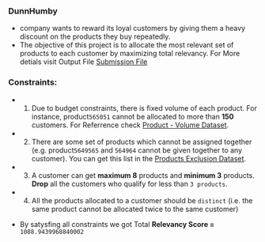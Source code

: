 ### DunnHumby
* company wants to reward its loyal customers by giving them a heavy discount on the products they buy repeatedly.
* The objective of this project is to allocate the most relevant set of products to each customer by maximizing total relevancy. For More detials visit Output File [Submission File](https://github.com/AI-kartheek/Python-Projects/blob/main/Dunnhumby%20%20Code%20Combat%202.0/Output%20File/Dunnhumby_Submission_file.csv)

### Constraints: 
* 1. Due to budget constraints, there is fixed volume of each product. For instance, product``565051`` cannot be allocated to more than **150** customers. For Referrence check [Product - Volume Dataset](https://github.com/AI-kartheek/Python-Projects/blob/main/Dunnhumby%20%20Code%20Combat%202.0/datasets/Products.csv).
* 2. There are some set of products which cannot be assigned together (e.g. product``5649565`` and ``564964`` cannot be given together to any customer). You can get this list in the [Products Exclusion Dataset](https://github.com/AI-kartheek/Python-Projects/blob/main/Dunnhumby%20%20Code%20Combat%202.0/datasets/Exclusion.csv).
* 3. A customer can get **maximum 8** products and **minimum 3** products. **Drop** all the customers who qualify for less than      ``3 products``.
* 4. All the products allocated to a customer should be ``distinct`` (i.e. the same product cannot be allocated twice to the same customer)


* By satysfing all constraints we got Total **Relevancy Score =** `` 1088.9439968840002`` 
